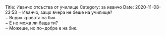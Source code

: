Title: Иванчо отсъства от училище
Category: за иванчо
Date: 2020-11-08-23:53
&minus; Иванчо, защо вчера не беше на училище?  
&minus; Водих кравата на бик.  
&minus; Е не можа ли баща ти?  
&minus; Можеше, но по&minus;добре е на бик.